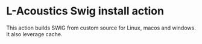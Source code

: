 # L-Acoustics Swig install action

This action builds SWIG from custom source for Linux, macos and windows.
It also leverage cache.

